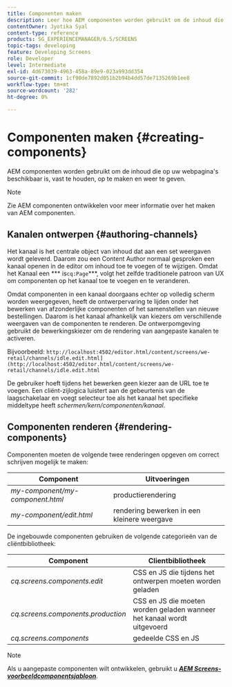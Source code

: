 ```yaml
---
title: Componenten maken
description: Leer hoe AEM componenten worden gebruikt om de inhoud die op uw webpagina's beschikbaar is, vast te houden, op te maken en weer te geven.
contentOwner: Jyotika Syal
content-type: reference
products: SG_EXPERIENCEMANAGER/6.5/SCREENS
topic-tags: developing
feature: Developing Screens
role: Developer
level: Intermediate
exl-id: 4d673039-4963-458a-89e9-023a993dd354
source-git-commit: 1cf90de7892d051b2b94b4dd57de7135269b1ee8
workflow-type: tm+mt
source-wordcount: '282'
ht-degree: 0%

---
```


# Componenten maken {#creating-components}

AEM componenten worden gebruikt om de inhoud die op uw webpagina&#39;s beschikbaar is, vast te houden, op te maken en weer te geven.

>[!NOTE]
>
>Zie AEM componenten ontwikkelen voor meer informatie over het maken van AEM componenten.

## Kanalen ontwerpen {#authoring-channels}

Het kanaal is het centrale object van inhoud dat aan een set weergaven wordt geleverd. Daarom zou een Content Author normaal gesproken een kanaal openen in de editor om inhoud toe te voegen of te wijzigen. Omdat het Kanaal een *** is`cq:Page`***, volgt het zelfde traditionele patroon van UX om componenten op het kanaal toe te voegen en te veranderen.

Omdat componenten in een kanaal doorgaans echter op volledig scherm worden weergegeven, heeft de ontwerpervaring te lijden onder het bewerken van afzonderlijke componenten of het samenstellen van nieuwe bestellingen. Daarom is het kanaal afhankelijk van kiezers om verschillende weergaven van de componenten te renderen. De ontwerpomgeving gebruikt de bewerkingskiezer om de rendering van aangepaste kanalen te activeren.

Bijvoorbeeld: `http://localhost:4502/editor.html/content/screens/we-retail/channels/idle.edit.html](http://localhost:4502/editor.html/content/screens/we-retail/channels/idle.edit.html`

De gebruiker hoeft tijdens het bewerken geen kiezer aan de URL toe te voegen. Een cliënt-zijlogica luistert aan de gebeurtenis van de laagschakelaar en voegt selecteur toe als het kanaal het specifieke middeltype heeft *schermen/kern/componenten/kanaal*.

## Componenten renderen {#rendering-components}

Componenten moeten de volgende twee renderingen opgeven om correct schrijven mogelijk te maken:

| **Component** | **Uitvoeringen** |
|---|---|
| *my-component/my-component.html* | productierendering |
| *my-component/edit.html* | rendering bewerken in een kleinere weergave |

De ingebouwde componenten gebruiken de volgende categorieën van de cliëntbibliotheek:

| **Component** | **Clientbibliotheek** |
|---|---|
| *cq.screens.components.edit* | CSS en JS die tijdens het ontwerpen moeten worden geladen |
| *cq.screens.components.production* | CSS en JS die moeten worden geladen wanneer het kanaal wordt uitgevoerd |
| *cq.screens.components* | gedeelde CSS en JS |

>[!NOTE]
>
>Als u aangepaste componenten wilt ontwikkelen, gebruikt u ***[AEM Screens-voorbeeldcomponentsjabloon](https://github.com/Adobe-Marketing-Cloud/aem-screens-component-template)***.
